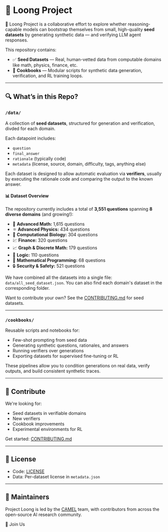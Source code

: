 # 🐉 Loong Project

🐉 Loong Project is a collaborative effort to explore whether reasoning-capable models can bootstrap themselves from small, high-quality **seed datasets** by generating synthetic data — and verifying LLM agent responses.

This repository contains:

- ✅ **Seed Datasets** — Real, human-vetted data from computable domains like math, physics, finance, etc.
- 📘 **Cookbooks** — Modular scripts for synthetic data generation, verification, and RL training loops.

---

## 🔍 What’s in this Repo?

### `/data/`
A collection of **seed datasets**, structured for generation and verification, divded for each domain. 

Each datapoint includes:
- `question`
- `final_answer`
- `rationale` (typically code)
- `metadata` (license, source, domain, difficulty, tags, anything else)

Each dataset is designed to allow automatic evaluation via **verifiers**, usually by executing the rationale code and comparing the output to the known answer.


#### 📊 Dataset Overview

The repository currently includes a total of **3,551 questions** spanning **8 diverse domains** (and growing!):

- 🧮 **Advanced Math:** 1,615 questions  
- ⚛️ **Advanced Physics:** 434 questions   
- 🧬 **Computational Biology:** 304 questions  
- 💹 **Finance:** 320 questions  
- 📈 **Graph & Discrete Math:** 179 questions  
- 🧠 **Logic:** 110 questions  
- 📐 **Mathematical Programming:** 68 questions   
- 🔒 **Security & Safety:** 521 questions


We have combined all the datasets into a single file: `data/all_seed_dataset.json`. You can also find each domain's dataset in the corresponding folder. 

Want to contribute your own? See the [CONTRIBUTING.md](data/CONTRIBUTING.md) for seed datasets.

---

### `/cookbooks/`
Reusable scripts and notebooks for:
- Few-shot prompting from seed data
- Generating synthetic questions, rationales, and answers
- Running verifiers over generations
- Exporting datasets for supervised fine-tuning or RL

These pipelines allow you to condition generations on real data, verify outputs, and build consistent synthetic traces.

---

## 🧬 Contribute

We're looking for:
- Seed datasets in verifiable domains
- New verifiers
- Cookbook improvements
- Experimental environments for RL

Get started: [CONTRIBUTING.md](./CONTRIBUTING.md)

---

## 📜 License

- Code: [LICENSE](./LICENSE)
- Data: Per-dataset license in `metadata.json`

---

## 👥 Maintainers

Project Loong is led by the [CAMEL](https://www.camel-ai.org/) team, with contributors from across the open-source AI research community.

🐲 Join Us
